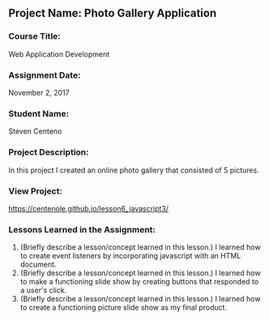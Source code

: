 ## Project Name:  Photo Gallery Application

### Course Title:
Web Application Development

### Assignment Date:  
November 2, 2017

### Student Name:  
Steven Centeno

### Project Description:
In this project I created an online photo gallery that consisted of 5 pictures.

### View Project:
https://centenole.github.io/lesson6_javascript3/

### Lessons Learned in the Assignment:
1. (Briefly describe a lesson/concept learned in this lesson.)
I learned how to create event listeners by incorporating javascript with an HTML document.
2. (Briefly describe a lesson/concept learned in this lesson.)
I learned how to make a functioning slide show by creating buttons that responded to a user's click.
3. (Briefly describe a lesson/concept learned in this lesson.)
I learned how to create a functioning picture slide show as my final product.